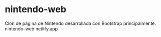# nintendo-web
Clon de página de Nintendo desarrollada con Bootstrap principalmente.
nintendo-web.netlify.app
